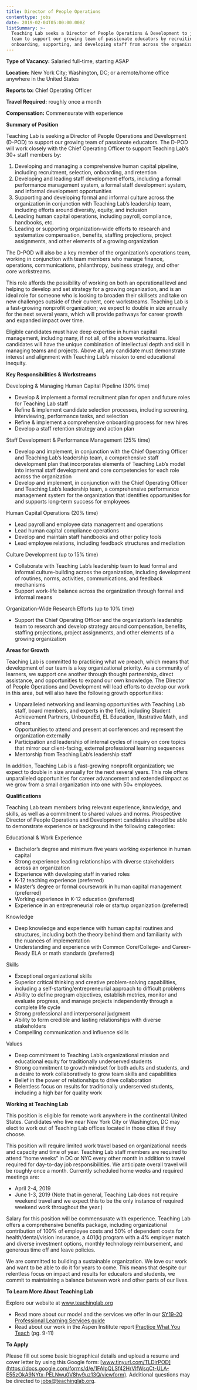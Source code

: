 ```yaml
---
title: Director of People Operations
contenttype: jobs
date: 2019-02-04T05:00:00.000Z
listSummary: >-
  Teaching Lab seeks a Director of People Operations & Development to join our
  team to support our growing team of passionate educators by recruiting,
  onboarding, supporting, and developing staff from across the organization.
---
```

**Type of Vacancy:** Salaried full-time, starting ASAP  

**Location:** New York City; Washington, DC; or a remote/home office anywhere in the United States 

**Reports to:** Chief Operating Officer 

**Travel Required:** roughly once a month 

**Compensation:** Commensurate with experience 

**Summary of Position**

Teaching Lab is seeking a Director of People Operations and Development (D-POD) to support our growing team of passionate educators. The D-POD will work closely with the Chief Operating Officer to support Teaching Lab’s 30+ staff members by:

1. Developing and managing a comprehensive human capital pipeline, including recruitment, selection, onboarding, and retention
2. Developing and leading staff development efforts, including a formal performance management system, a formal staff development system, and informal development opportunities 
3. Supporting and developing formal and informal culture across the organization in conjunction with Teaching Lab’s leadership team, including efforts around diversity, equity, and inclusion
4. Leading human capital operations, including payroll, compliance, handbooks, etc.
5. Leading or supporting organization-wide efforts to research and systematize compensation, benefits, staffing projections, project assignments, and other elements of a growing organization 

The D-POD will also be a key member of the organization’s operations team, working in conjunction with team members who manage finance, operations, communications, philanthropy, business strategy, and other core workstreams. 

This role affords the possibility of working on both an operational level and helping to develop and set strategy for a growing organization, and is an ideal role for someone who is looking to broaden their skillsets and take on new challenges outside of their current, core workstreams. Teaching Lab is a fast-growing nonprofit organization; we expect to double in size annually for the next several years, which will provide pathways for career growth and expanded impact over time.

Eligible candidates must have deep expertise in human capital management, including many, if not all, of the above workstreams. Ideal candidates will have the unique combination of intellectual depth and skill in managing teams and projects. Above all, any candidate must demonstrate interest and alignment with Teaching Lab’s mission to end educational inequity. 

**Key Responsibilities & Workstreams**

Developing & Managing Human Capital Pipeline (30% time)

* Develop & implement a formal recruitment plan for open and future roles for Teaching Lab staff 
* Refine & implement candidate selection processes, including screening, interviewing, performance tasks, and selection
* Refine & implement a comprehensive onboarding process for new hires
* Develop a staff retention strategy and action plan

Staff Development & Performance Management (25% time)

* Develop and implement, in conjunction with the Chief Operating Officer and Teaching Lab’s leadership team, a comprehensive staff development plan that incorporates elements of Teaching Lab’s model into internal staff development and core competencies for each role across the organization
* Develop and implement, in conjunction with the Chief Operating Officer and Teaching Lab’s leadership team, a comprehensive performance management system for the organization that identifies opportunities for and supports long-term success for employees 

Human Capital Operations (20% time)

* Lead payroll and employee data management and operations
* Lead human capital compliance operations
* Develop and maintain staff handbooks and other policy tools
* Lead employee relations, including feedback structures and mediation 

Culture Development (up to 15% time)

* Collaborate with Teaching Lab’s leadership team to lead formal and informal culture-building across the organization, including development of routines, norms, activities, communications, and feedback mechanisms 
* Support work-life balance across the organization through formal and informal means 

Organization-Wide Research Efforts (up to 10% time)

* Support the Chief Operating Officer and the organization’s leadership team to research and develop strategy around compensation, benefits, staffing projections, project assignments, and other elements of a growing organization 

**Areas for Growth**

Teaching Lab is committed to practicing what we preach, which means that development of our team is a key organizational priority. As a community of learners, we support one another through thought partnership, direct assistance, and opportunities to expand our own knowledge. The Director of People Operations and Development will lead efforts to develop our work in this area, but will also have the following growth opportunities: 

* Unparalleled networking and learning opportunities with Teaching Lab staff, board members, and experts in the field, including Student Achievement Partners, UnboundEd, EL Education, Illustrative Math, and others
* Opportunities to attend and present at conferences and represent the organization externally
* Participation and leadership of internal cycles of inquiry on core topics that mirror our client-facing, external professional learning sequences
* Mentorship from Teaching Lab’s leadership staff

In addition, Teaching Lab is a fast-growing nonprofit organization; we expect to double in size annually for the next several years. This role offers unparalleled opportunities for career advancement and extended impact as we grow from a small organization into one with 50+ employees. 

**Qualifications**

Teaching Lab team members bring relevant experience, knowledge, and skills, as well as a commitment to shared values and norms. Prospective Director of People Operations and Development candidates should be able to demonstrate experience or background in the following categories:

Educational & Work Experience

* Bachelor’s degree and minimum five years working experience in human capital
* Strong experience leading relationships with diverse stakeholders across an organization
* Experience with developing staff in varied roles 
* K-12 teaching experience (preferred)
* Master’s degree or formal coursework in human capital management (preferred) 
* Working experience in K-12 education (preferred) 
* Experience in an entrepreneurial role or startup organization (preferred)

Knowledge 

* Deep knowledge and experience with human capital routines and structures, including both the theory behind them and familiarity with the nuances of implementation
* Understanding and experience with Common Core/College- and Career-Ready ELA or math standards (preferred) 

Skills

* Exceptional organizational skills
* Superior critical thinking and creative problem-solving capabilities, including a self-starting/entrepreneurial approach to difficult problems
* Ability to define program objectives, establish metrics, monitor and evaluate progress, and manage projects independently through a complete life cycle
* Strong professional and interpersonal judgment 
* Ability to form credible and lasting relationships with diverse stakeholders 
* Compelling communication and influence skills

Values

* Deep commitment to Teaching Lab’s organizational mission and educational equity for traditionally underserved students 
* Strong commitment to growth mindset for both adults and students, and a desire to work collaboratively to grow team skills and capabilities 
* Belief in the power of relationships to drive collaboration
* Relentless focus on results for traditionally underserved students, including a high bar for quality work

**Working at Teaching Lab**

This position is eligible for remote work anywhere in the continental United States. Candidates who live near New York City or Washington, DC may elect to work out of Teaching Lab offices located in those cities if they choose. 

This position will require limited work travel based on organizational needs and capacity and time of year. Teaching Lab staff members are required to attend “home weeks” in DC or NYC every other month in addition to travel required for day-to-day job responsibilities. We anticipate overall travel will be roughly once a month. Currently scheduled home weeks and required meetings are:

* April 2-4, 2019
* June 1-3, 2019 (Note that in general, Teaching Lab does not require weekend travel and we expect this to be the only instance of required weekend work throughout the year.)

Salary for this position will be commensurate with experience. Teaching Lab offers a comprehensive benefits package, including organizational contribution of 100% of employee costs and 50% of dependent costs for health/dental/vision insurance, a 401(k) program with a 4% employer match and diverse investment options, monthly technology reimbursement, and generous time off and leave policies.

We are committed to building a sustainable organization. We love our work and want to be able to do it for years to come. This means that despite our relentless focus on impact and results for educators and students, we commit to maintaining a balance between work and other parts of our lives.

**To Learn More About Teaching Lab**

Explore our website at [www.teachinglab.org
](www.teachinglab.org)

* Read more about our model and the services we offer in our [SY19-20 Professional Learning Services guide
  ](https://www.dropbox.com/s/tbolveueiy4kbbg/SY19-20%20Teaching%20Lab%20Professional%20Learning%20Services.pdf?dl=0)
* Read about our work in the Aspen Institute report [Practice What You Teach](chrome-extension://oemmndcbldboiebfnladdacbdfmadadm/https://assets.aspeninstitute.org/content/uploads/2017/04/Practice-What-You-Teach.pdf) (pg. 9-11)

**To Apply**

Please fill out some basic biographical details and upload a resume and cover letter by using this Google form: [www.tinyurl.com/TLDirPOD](https://docs.google.com/forms/d/e/1FAIpQLSf42HrVlfWsqCt-ULA-E55zOkA9NYtx-PELNwu0V8hv9uz13Q/viewform). Additional questions may be directed to [jobs@teachinglab.org](jobs@teachinglab.org).
